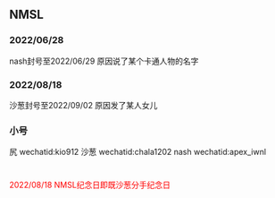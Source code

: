 ## NMSL

### 2022/06/28
nash封号至2022/06/29
原因说了某个卡通人物的名字
### 2022/08/18
沙葱封号至2022/09/02
原因发了某人女儿

### 小号
尻
wechatid:kio912
沙葱
wechatid:chala1202
nash
wechatid:apex_iwnl


#
<font color="red">2022/08/18 NMSL纪念日即既沙葱分手纪念日</font>
